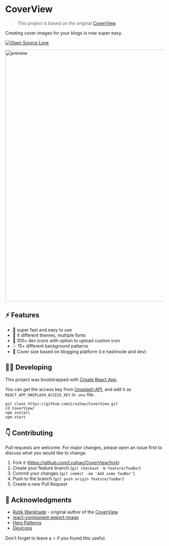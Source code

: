 # CoverView

> This project is based on the original [CoverView](https://github.com/Lruihao/CoverView).

Creating cover images for your blogs is now super easy.

[![Open Source Love](https://badges.frapsoft.com/os/v1/open-source.svg?v=103)](https://github.com/Lruihao/CoverView)

<img src="https://user-images.githubusercontent.com/47467468/175771056-bf7fa9a0-801b-4887-80b5-169735923d64.png" height="auto" width="800px" margin="20px" alt="preview">

## ⚡ Features

- 🚀 super fast and easy to use
- 🌈 4 different themes, multiple fonts
- 🌠 100+ dev icons with option to upload custom icon
- ✨ 15+ different background patterns
- 💾 Cover size based on blogging platform (i.e hashnode and dev)

## 👩‍💻 Developing

This project was bootstrapped with [Create React App](https://github.com/facebook/create-react-app).

You can get the access key from [Unsplash API](https://unsplash.com/developers), and add it as `REACT_APP_UNSPLASH_ACCESS_KEY` in `.env` file.

```shell
git clone https://github.com/Lruihao/CoverView.git
cd CoverView/
npm install
npm start
```

## 👇 Contributing

Pull requests are welcome. For major changes, please open an issue first to discuss what you would like to change.

1. Fork it (<https://github.com/Lruihao/CoverView/fork>)
2. Create your feature branch (`git checkout -b feature/fooBar`)
3. Commit your changes (`git commit -am 'Add some fooBar'`)
4. Push to the branch (`git push origin feature/fooBar`)
5. Create a new Pull Request

## 🙏 Acknowledgments

- [Rutik Wankhade](https://github.com/rutikwankhade) - original author of the [CoverView](https://github.com/Lruihao/CoverView)
- [react-component-export-image](https://www.npmjs.com/package/react-component-export-image)
- [Hero Patterns](https://www.heropatterns.com/)
- [Devicons](https://github.com/devicons/devicon)

Don't forget to leave a ⭐ if you found this useful.
